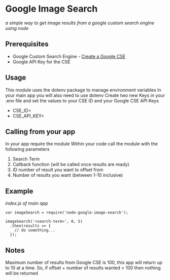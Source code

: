 # Google Image Search

_a simple way to get image results from a google custom search engine using node_

## Prerequisites

* Google Custom Search Engine - [Create a Google CSE](https://developers.google.com/custom-search/docs/tutorial/creatingcse)
* Google API Key for the CSE

## Usage

This module uses the dotenv package to manage environment variables
In your main app you will also need to use dotenv
Create two new Keys in your .env file and set the values to your CSE ID and your Google CSE API Keys

* CSE_ID=<your-CSE-ID>
* CSE_API_KEY=<your-CSE-API-Key>

## Calling from your app

In your app require the module
Within your code call the module with the following parameters

1. Search Term
2. Callback function (will be called once results are ready)
3. ID number of result you want to offset from
4. Number of results you want (between 1-10 inclusive)

## Example

_index.js of main app_

```
var imageSearch = require('node-google-image-search');

imageSearch('<search-term>', 0, 5)
  .then(results => {
    // do something...
  });
```

## Notes

Maximum number of results from Google CSE is 100, this app will return up to 10 at a time.
So, if offset + number of results wanted > 100 then nothing will be returned
